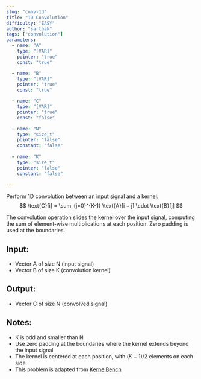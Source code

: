 ```yaml
---
slug: "conv-1d"
title: "1D Convolution"
difficulty: "EASY"
author: "sarthak"
tags: ["convolution"]
parameters:
  - name: "A"
    type: "[VAR]"
    pointer: "true"
    const: "true"

  - name: "B" 
    type: "[VAR]"
    pointer: "true"
    const: "true"

  - name: "C" 
    type: "[VAR]"
    pointer: "true"
    const: "false"

  - name: "N"
    type: "size_t"
    pointer: "false"
    constant: "false"
    
  - name: "K" 
    type: "size_t"
    pointer: "false"
    constant: "false"
    
---
```


Perform 1D convolution between an input signal and a kernel:
$$
\text{C}[i] = \sum_{j=0}^{K-1} \text{A}[i + j] \cdot \text{B}[j]
$$

The convolution operation slides the kernel over the input signal, computing the sum of element-wise multiplications at each position. Zero padding is used at the boundaries.

## Input:
- Vector $\text{A}$ of size $\text{N}$ (input signal)
- Vector $\text{B}$ of size $\text{K}$ (convolution kernel)

## Output:
- Vector $\text{C}$ of size $\text{N}$ (convolved signal)

## Notes:
- $\text{K}$ is odd and smaller than $\text{N}$
- Use zero padding at the boundaries where the kernel extends beyond the input signal
- The kernel is centered at each position, with $(K-1)/2$ elements on each side
- This problem is adapted from [KernelBench](https://github.com/ScalingIntelligence/KernelBench/blob/main/KernelBench/level1/67_conv_standard_1D.py)